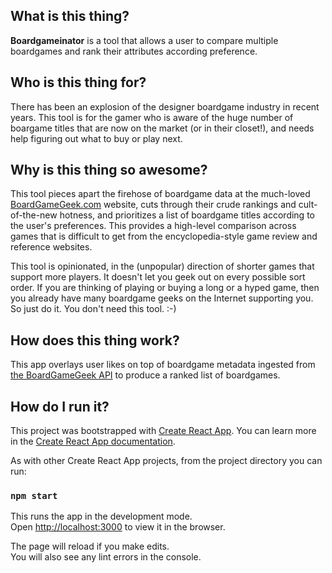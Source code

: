 ## What is this thing?

**Boardgameinator** is a tool that allows a user to compare multiple boardgames and rank their attributes according preference.

## Who is this thing for?

There has been an explosion of the designer boardgame industry in recent years. This tool is for the gamer who is aware of the huge number of boargame titles that are now on the market (or in their closet!), and needs help figuring out what to buy or play next.

## Why is this thing so awesome?

This tool pieces apart the firehose of boardgame data at the much-loved [BoardGameGeek.com](https://boardgamegeek.com) website, cuts through their crude rankings and cult-of-the-new hotness, and prioritizes a list of boardgame titles according to the user's preferences. This provides a high-level comparison across games that is difficult to get from the encyclopedia-style game review and reference websites. 

This tool is opinionated, in the (unpopular) direction of shorter games that support more players. It doesn't let you geek out on every possible sort order. If you are thinking of playing or buying a long or a hyped game, then you already have many boardgame geeks on the Internet supporting you. So just do it. You don't need this tool. :-)

## How does this thing work?

This app overlays user likes on top of boardgame metadata ingested from [the BoardGameGeek API](https://boardgamegeek.com/wiki/page/BGG_XML_API2) to produce a ranked list of boardgames.

## How do I run it?

This project was bootstrapped with [Create React App](https://github.com/facebook/create-react-app).  You can learn more in the [Create React App documentation](https://facebook.github.io/create-react-app/docs/getting-started).

As with other Create React App projects, from the project directory you can run:

### `npm start`

This runs the app in the development mode.<br>
Open [http://localhost:3000](http://localhost:3000) to view it in the browser.

The page will reload if you make edits.<br>
You will also see any lint errors in the console.

